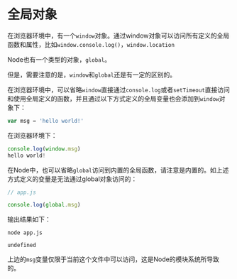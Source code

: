 # 全局对象

在浏览器环境中，有一个`window`对象。通过window对象可以访问所有定义的全局函数和属性，比如`window.console.log()`，`window.location`

Node也有一个类型的对象，`global`。

但是，需要注意的是，`window`和`global`还是有一定的区别的。

在浏览器环境中，可以省略`window`直接通过`console.log`或者`setTimeout`直接访问和使用全局定义的函数，并且通过以下方式定义的全局变量也会添加到`window`对象下：

```js
var msg = 'hello world!'
```

在浏览器环境下：

```js
console.log(window.msg) 
hello world!
```

在Node中，也可以省略`global`访问到内置的全局函数，请注意是内置的。如上述方式定义的变量是无法通过global对象访问的：

```js
// app.js

console.log(global.msg)
```

输出结果如下：

```
node app.js

undefined
```

上边的`msg`变量仅限于当前这个文件中可以访问，这是Node的模块系统所导致的。 
